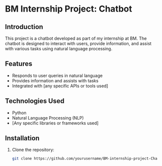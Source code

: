 # BM Internship Project: Chatbot

## Introduction
This project is a chatbot developed as part of my internship at BM. The chatbot is designed to interact with users, provide information, and assist with various tasks using natural language processing.

## Features
- Responds to user queries in natural language
- Provides information and assists with tasks
- Integrated with [any specific APIs or tools used]

## Technologies Used
- Python
- Natural Language Processing (NLP)
- [Any specific libraries or frameworks used]

## Installation
1. Clone the repository:
   ```bash
   git clone https://github.com/yourusername/BM-internship-project-Chatbot.git
